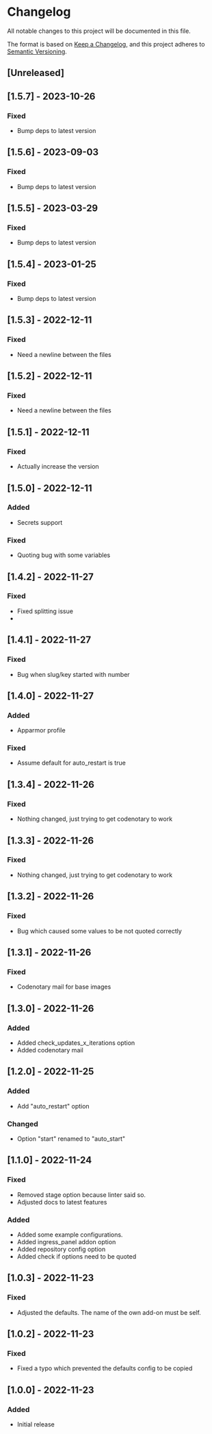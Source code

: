 # Changelog

All notable changes to this project will be documented in this file.

The format is based on [Keep a Changelog](https://keepachangelog.com/en/1.0.0/),
and this project adheres to [Semantic Versioning](https://semver.org/spec/v2.0.0.html).

## [Unreleased]

## [1.5.7] - 2023-10-26

### Fixed

- Bump deps to latest version

## [1.5.6] - 2023-09-03

### Fixed

- Bump deps to latest version

## [1.5.5] - 2023-03-29

### Fixed

- Bump deps to latest version

## [1.5.4] - 2023-01-25

### Fixed

- Bump deps to latest version

## [1.5.3] - 2022-12-11

### Fixed

- Need a newline between the files

## [1.5.2] - 2022-12-11

### Fixed

- Need a newline between the files

## [1.5.1] - 2022-12-11

### Fixed

- Actually increase the version

## [1.5.0] - 2022-12-11

### Added

- Secrets support

### Fixed

- Quoting bug with some variables

## [1.4.2] - 2022-11-27

### Fixed

- Fixed splitting issue
-

## [1.4.1] - 2022-11-27

### Fixed

- Bug when slug/key started with number

## [1.4.0] - 2022-11-27

### Added

- Apparmor profile

### Fixed

- Assume default for auto_restart is true

## [1.3.4] - 2022-11-26

### Fixed

- Nothing changed, just trying to get codenotary to work

## [1.3.3] - 2022-11-26

### Fixed

- Nothing changed, just trying to get codenotary to work

## [1.3.2] - 2022-11-26

### Fixed

- Bug which caused some values to be not quoted correctly

## [1.3.1] - 2022-11-26

### Fixed

- Codenotary mail for base images

## [1.3.0] - 2022-11-26

### Added

- Added check_updates_x_iterations option
- Added codenotary mail

## [1.2.0] - 2022-11-25

### Added

- Add "auto_restart" option

### Changed

- Option "start" renamed to "auto_start"

## [1.1.0] - 2022-11-24

### Fixed

- Removed stage option because linter said so.
- Adjusted docs to latest features

### Added

- Added some example configurations.
- Added ingress_panel addon option
- Added repository config option
- Added check if options need to be quoted

## [1.0.3] - 2022-11-23

### Fixed

- Adjusted the defaults. The name of the own add-on must be self.

## [1.0.2] - 2022-11-23

### Fixed

- Fixed a typo which prevented the defaults config to be copied

## [1.0.0] - 2022-11-23

### Added

- Initial release
